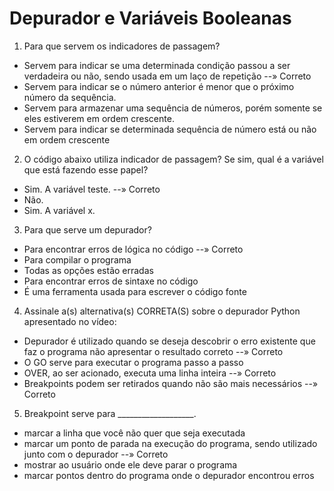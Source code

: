 # Depurador e Variáveis Booleanas

1. Para que servem os indicadores de passagem?
- Servem para indicar se uma determinada condição passou a ser verdadeira ou não, sendo usada em um laço de repetição --» Correto 
- Servem para indicar se o número anterior é menor que o próximo número da sequência.
- Servem para armazenar uma sequência de números, porém somente se eles estiverem em ordem crescente.
- Servem para indicar se determinada sequência de número está ou não em ordem crescente

2. O código abaixo utiliza indicador de passagem? Se sim, qual é a variável que está fazendo esse papel?
- Sim. A variável teste. --» Correto 
- Não.
- Sim. A variável x.

3. Para que serve um depurador?
- Para encontrar erros de lógica no código --» Correto 
- Para compilar o programa
- Todas as opções estão erradas
- Para encontrar erros de sintaxe no código
- É uma ferramenta usada para escrever o código fonte

4. Assinale a(s) alternativa(s) CORRETA(S) sobre o depurador Python apresentado no vídeo:
- Depurador é utilizado quando se deseja descobrir o erro existente que faz o programa não apresentar o resultado correto --» Correto 
- O GO serve para executar o programa passo a passo
- OVER, ao ser acionado, executa uma linha inteira --» Correto 
- Breakpoints podem ser retirados quando não são mais necessários --» Correto 

5. Breakpoint serve para ___________________.
- marcar a linha que você não quer que seja executada
- marcar um ponto de parada na execução do programa, sendo utilizado junto com o depurador --» Correto 
- mostrar ao usuário onde ele deve parar o programa
- marcar pontos dentro do programa onde o depurador encontrou erros